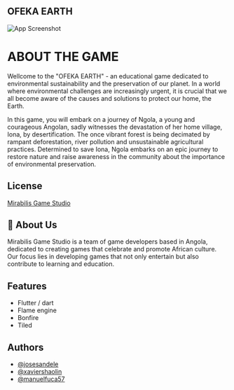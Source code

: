 
## OFEKA EARTH

![App Screenshot](https://d112y698adiu2z.cloudfront.net/photos/production/software_thumbnail_photos/002/807/402/datas/medium.jpg)


# ABOUT THE GAME

Wellcome to the "OFEKA EARTH" - an educational game dedicated to environmental sustainability and the preservation of our planet. In a world where environmental challenges are increasingly urgent, it is crucial that we all become aware of the causes and solutions to protect our home, the Earth.

In this game, you will embark on a journey of Ngola, a young and courageous Angolan, sadly witnesses the devastation of her home village, Iona, by desertification. The once vibrant forest is being decimated by rampant deforestation, river pollution and unsustainable agricultural practices. Determined to save Iona, Ngola embarks on an epic journey to restore nature and raise awareness in the community about the importance of environmental preservation.




## License
[Mirabilis Game Studio](https://mirabilisgamestudio.itch.io/)


## 🚀 About Us
Mirabilis Game Studio is a team of game developers based in Angola, dedicated to creating games that celebrate and promote African culture. Our focus lies in developing games that not only entertain but also contribute to learning and education.


## Features

- Flutter / dart
- Flame engine
- Bonfire
- Tiled


## Authors

- [@josesandele](https://devpost.com/josekatiti21)
- [@xaviershaolin](https://devpost.com/xaviershaolin)
- [@manuelfuca57](https://devpost.com/manuelfuca57)


